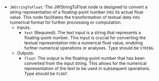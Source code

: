 - `JWStringToFloat`: The JWStringToFloat node is designed to convert a string representation of a floating-point number into its actual float value. This node facilitates the transformation of textual data into numerical format for further processing or computation.
    - Inputs:
        - `text` (Required): The text input is a string that represents a floating-point number. This input is crucial for converting the textual representation into a numerical float value, enabling further numerical operations or analyses. Type should be `STRING`.
    - Outputs:
        - `float`: The output is the floating-point number that has been converted from the input string. This allows for the numerical representation of the text to be used in subsequent operations. Type should be `FLOAT`.
